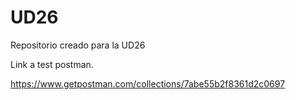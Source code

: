 # UD26
 Repositorio creado para la UD26
 
 Link a test postman.

https://www.getpostman.com/collections/7abe55b2f8361d2c0697